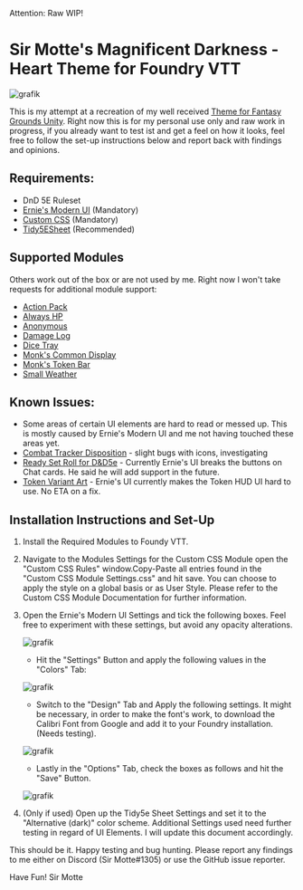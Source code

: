 Attention: Raw WIP!


# Sir Motte's Magnificent Darkness - Heart Theme for Foundry VTT
![grafik](https://user-images.githubusercontent.com/82598692/206670993-6bb774ec-20fc-414b-92de-a45d63d57d9a.png)

This is my attempt at a recreation of my well received [Theme for Fantasy Grounds Unity](https://github.com/SirMotte/FGU-Theme-Hearth).
Right now this is for my personal use only and raw work in progress, if you already want to test ist and get a feel on how it looks, feel free to follow the set-up instructions below and report back with findings and opinions.

## Requirements:
- DnD 5E Ruleset
- [Ernie's Modern UI](xxx) (Mandatory)
- [Custom CSS](xxx) (Mandatory)
- [Tidy5ESheet](https://github.com/sdenec/tidy5e-sheet) (Recommended)

## Supported Modules
Others work out of the box or are not used by me. Right now I won't take requests for additional module support:

- [Action Pack](https://github.com/teroparvinen/foundry-action-pack)
- [Always HP](https://github.com/ironmonk88/always-hp)
- [Anonymous](https://github.com/reonZ/anonymous)
- [Damage Log](https://github.com/cs96and/FoundryVTT-damage-log)
- [Dice Tray](https://gitlab.com/asacolips-projects/foundry-mods/foundry-vtt-dice-calculator)
- [Monk's Common Display](https://github.com/ironmonk88/monks-common-display)
- [Monk's Token Bar](https://github.com/ironmonk88/monks-tokenbar)
- [Small Weather](https://github.com/LeafWulf/smallweather)

## Known Issues:
- Some areas of certain UI elements are hard to read or messed up. This is mostly caused by Ernie's Modern UI and me not having touched these areas yet.
- [Combat Tracker Disposition](https://github.com/LebombJames/combat-tracker-disposition) - slight bugs with icons, investigating
- [Ready Set Roll for D&D5e](https://github.com/MangoFVTT/fvtt-ready-set-roll-5e) - Currently Ernie's UI breaks the buttons on Chat cards. He said he will add support in the future.
- [Token Variant Art](https://github.com/Aedif/TokenVariants) - Ernie's UI currently makes the Token HUD UI hard to use. No ETA on a fix.

## Installation Instructions and Set-Up

1. Install the Required Modules to Foundy VTT.
2. Navigate to the Modules Settings for the Custom CSS Module open the "Custom CSS Rules" window.Copy-Paste all entries found in the "Custom CSS Module Settings.css" and hit save. You can choose to apply the style on a global basis or as User Style. Please refer to the Custom CSS Module Documentation for further information.
3. Open the Ernie's Modern UI Settings and tick the following boxes. Feel free to experiment with these settings, but avoid any opacity alterations.

   ![grafik](https://user-images.githubusercontent.com/82598692/206667254-3bdc42d0-9c21-492f-be41-9eefcb3461ae.png)
   - Hit the "Settings" Button and apply the following values in the "Colors" Tab:

   ![grafik](https://user-images.githubusercontent.com/82598692/206667372-4ac4c426-860f-4301-b03b-12423278ba4b.png)

   - Switch to the "Design" Tab and Apply the following settings. It might be necessary, in order to make the font's work, to download the Calibri Font from Google and add it to your Foundry installation. (Needs testing).

   ![grafik](https://user-images.githubusercontent.com/82598692/206669105-062adb7f-e47e-4cc3-866a-5f4d57709869.png)

   - Lastly in the "Options" Tab, check the boxes as follows and hit the "Save" Button.

   ![grafik](https://user-images.githubusercontent.com/82598692/206667745-1c8df9b4-1dcc-48c6-ad72-c246245108d1.png)

4. (Only if used) Open up the Tidy5e Sheet Settings and set it to the "Alternative (dark)" color scheme. Additional Settings used need further testing in regard of UI Elements. I will update this document accordingly.

This should be it. Happy testing and bug hunting. Please report any findings to me either on Discord (Sir Motte#1305) or use the GitHub issue reporter.

Have Fun!
Sir Motte




